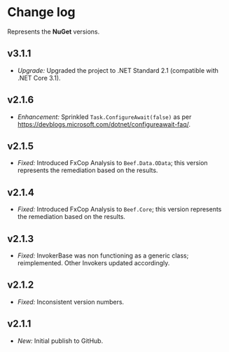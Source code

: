 ﻿# Change log

Represents the **NuGet** versions.

## v3.1.1
- *Upgrade:* Upgraded the project to .NET Standard 2.1 (compatible with .NET Core 3.1).

## v2.1.6
- *Enhancement:* Sprinkled `Task.ConfigureAwait(false)` as per https://devblogs.microsoft.com/dotnet/configureawait-faq/.

## v2.1.5
- *Fixed:* Introduced FxCop Analysis to `Beef.Data.OData`; this version represents the remediation based on the results.

## v2.1.4
- *Fixed:* Introduced FxCop Analysis to `Beef.Core`; this version represents the remediation based on the results.

## v2.1.3
- *Fixed:* InvokerBase was non functioning as a generic class; reimplemented. Other Invokers updated accordingly.

## v2.1.2
- *Fixed:* Inconsistent version numbers.

## v2.1.1
- *New:* Initial publish to GitHub.